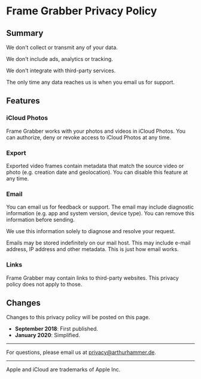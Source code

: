 # Frame Grabber Privacy Policy

## Summary

We don't collect or transmit any of your data.

We don't include ads, analytics or tracking.

We don't integrate with third-party services.

The only time any data reaches us is when you email us for support.

## Features

### iCloud Photos

Frame Grabber works with your photos and videos in iCloud Photos. You can authorize, deny or revoke access to iCloud Photos at any time.

### Export

Exported video frames contain metadata that match the source video or photo (e.g. creation date and geolocation). You can disable this feature at any time.

### Email

You can email us for feedback or support. The email may include diagnostic information (e.g. app and system version, device type). You can remove this information before sending.

We use this information solely to diagnose and resolve your request.

Emails may be stored indefinitely on our mail host. This may include e-mail address, IP address and other metadata. This is just how email works.

### Links

Frame Grabber may contain links to third-party websites. This privacy policy does not apply to those.

## Changes

Changes to this privacy policy will be posted on this page.

- **September 2018**: First published.
- **January 2020**: Simplified.

---

For questions, please email us at [privacy@arthurhammer.de](mailto:privacy@arthurhammer.de).

---

Apple and iCloud are trademarks of Apple Inc.

